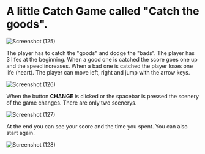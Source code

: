 # A little Catch Game called "Catch the goods".

![Screenshot (125)](https://github.com/ilobr4/catch-the-goods/assets/138172566/58dcc448-60b2-4ea3-9f40-e5667f415430)

The player has to catch the "goods" and dodge the "bads". The player has 3 lifes at the beginning.
When a good one is catched the score goes one up and the speed increases. When a bad one is catched the player loses one life (heart). 
The player can move left, right and jump with the arrow keys.

![Screenshot (126)](https://github.com/ilobr4/catch-the-goods/assets/138172566/4a320dcc-4438-410c-a37a-6801e0bd336a)

When the button **CHANGE** is clicked or the spacebar is pressed the scenery of the game changes. 
There are only two scenerys.

![Screenshot (127)](https://github.com/ilobr4/catch-the-goods/assets/138172566/8a94d08b-f7b0-492f-b010-c1fc8c6bba06)

At the end you can see your score and the time you spent. You can also start again.

![Screenshot (128)](https://github.com/ilobr4/catch-the-goods/assets/138172566/133d074d-f6bf-4e20-ae68-10bc5e6aeab6)

